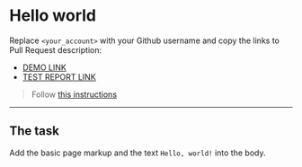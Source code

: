 # Hello world
Replace `<your_account>` with your Github username and copy the links to Pull Request description:
- [DEMO LINK](https://Stepico.github.io/layout_hello-world/)
- [TEST REPORT LINK](https://Stepico.github.io/layout_hello-world/report/html_report/)

> Follow [this instructions](https://mate-academy.github.io/layout_task-guideline/#how-to-solve-the-layout-tasks-on-github)
___

## The task
Add the basic page markup and the text `Hello, world!` into the body.
